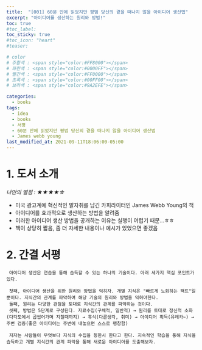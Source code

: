 ```yaml
---
title:  "[001] 60분 안에 읽었지만 평범 당신의 곁을 떠나지 않을 아이디어 생산법"
excerpt: "아이디어를 생산하는 원리와 방법!"
toc: true
#toc_label:
toc_sticky: true
#toc_icon: "heart"
#teaser: 

# color
# 주황색 : <span style="color:#FF8000"></span>
# 파란색 : <span style="color:#0000FF"></span>
# 빨간색 : <span style="color:#FF0000"></span>
# 초록색 : <span style="color:#00FF00"></span>
# 보라색 : <span style="color:#9A2EFE"></span>

categories:
  - books
tags:
  - idea
  - books
  - 서평
  - 60분 안에 읽었지만 평범 당신의 곁을 떠나지 않을 아이디어 생산법
  - James webb young
last_modified_at: 2021-09-11T18:06:00-05:00
---
```



# 1. 도서 소개
*나만의 별점 : ★★★★☆*
- 미국 광고계에 혁신적인 발자취를 남긴 카피라이터인 James Webb Young의 책
- 아이디어를 효과적으로 생산하는 방법을 알려줌
- 이러한 아이디어 생산 방법을 공개하는 이유는 실행이 어렵기 때문...ㅎㅎ
- 책이 상당히 짧음, 좀 더 자세한 내용이나 예시가 있었으면 좋겠음

# 2. 간결 서평
```
 아이디어 생산은 연습을 통해 습득할 수 있는 하나의 기술이다. 아래 세가지 핵심 포인트가 있다.

 첫째, 아이디어 생산을 위한 원리와 방법을 익히자. 개별 지식은 "빠르게 노화하는 팩트"일 뿐이다. 지식간의 관계를 파악하여 해당 기술의 원리와 방법을 익혀야한다.
 둘째, 원리는 다양한 관점을 토대로 지식간의 관계를 파악하는 것이다.
 셋째, 방법은 5단계로 구성된다. 자료수집(구체적, 일반적) → 원리를 토대로 정신적 소화(다각도에서 곱씹어가며 지칠때까지) → 휴식(다른생각, 취미) → 아이디어 획득(유레카~) → 주변 검증(좋은 아이디어는 주변에 내놓으면 스스로 팽창함)

 저자는 사람들이 무엇보다 지식의 수집을 등한시 한다고 한다. 지속적인 학습을 통해 지식을 습득하고 개별 지식간의 관계 파악을 통해 새로운 아이디어를 도출해보자.
```
